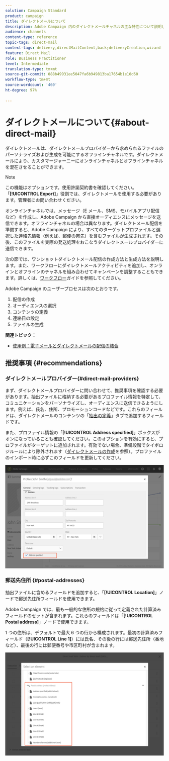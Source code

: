 ```yaml
---
solution: Campaign Standard
product: campaign
title: ダイレクトメールについて
description: Adobe Campaign 内のダイレクトメールチャネルの主な特性について説明します。
audience: channels
content-type: reference
topic-tags: direct-mail
context-tags: delivery,directMailContent,back;deliveryCreation,wizard
feature: Direct Mail
role: Business Practitioner
level: Intermediate
translation-type: tm+mt
source-git-commit: 088b49931ee5047fa6b949813ba17654b1e10d60
workflow-type: tm+mt
source-wordcount: '460'
ht-degree: 97%

---
```



# ダイレクトメールについて{#about-direct-mail}

ダイレクトメールは、ダイレクトメールプロバイダーから求められるファイルのパーソナライズおよび生成を可能にするオフラインチャネルです。ダイレクトメールにより、カスタマージャーニーにオンラインチャネルとオフラインチャネルを混在させることができます。

>[!NOTE]
>
>この機能はオプションです。使用許諾契約書を確認してください。「**[!UICONTROL Export]**」役割では、ダイレクトメールを使用する必要があります。管理者にお問い合わせください。

オンラインチャネルでは、メッセージ（E メール、SMS、モバイルアプリ配信など）を作成し、Adobe Campaign から直接オーディエンスにメッセージを送信できます。オフラインチャネルの場合は異なります。ダイレクトメール配信を準備すると、Adobe Campaign により、すべてのターゲットプロファイルと選択した連絡先情報（例えば、郵便の宛先）を含むファイルが生成されます。その後、このファイルを実際の発送処理をおこなうダイレクトメールプロバイダーに送信できます。

次の節では、ワンショットダイレクトメール配信の作成方法と生成方法を説明します。また、ワークフローにダイレクトメールアクティビティを追加し、オンラインとオフラインのチャネルを組み合わせてキャンペーンを調整することもできます。詳しくは、[ワークフロー](../../automating/using/get-started-workflows.md)ガイドを参照してください。

Adobe Campaign のユーザープロセスは次のとおりです。

1. 配信の作成
1. オーディエンスの選択
1. コンテンツの定義
1. 連絡日の設定
1. ファイルの生成

**関連トピック：**

* [使用例：電子メールとダイレクトメールの配信の結合](../../automating/using/coupling-email-direct-mail.md)

## 推奨事項 {#recommendations}

### ダイレクトメールプロバイダー{#direct-mail-providers}

まず、ダイレクトメールプロバイダーに問い合わせて、推奨事項を確認する必要があります。抽出ファイルに格納する必要があるプロファイル情報を特定して、コミュニケーションをパーソナライズし、オーディエンスに送信できるようにします。例えば、氏名、住所、プロモーションコードなどです。これらのフィールドは、ダイレクトメールのコンテンツの「[抽出の定義](../../channels/using/defining-the-direct-mail-content.md#defining-the-extraction)」タブで追加するフィールドです。

また、プロファイル情報の「**[!UICONTROL Address specified]**」ボックスがオンになっていることも確認してください。このオプションを有効にすると、プロファイルがターゲットに追加されます。有効でない場合、準備段階でタイポロジルールにより除外されます（[ダイレクトメールの作成](../../channels/using/creating-the-direct-mail.md)を参照）。プロファイルのインポート時に必ずこのフィールドを更新してください。

![](assets/direct_mail_22.png)

### 郵送先住所 {#postal-addresses}

抽出ファイルに含めるフィールドを追加すると、「**[!UICONTROL Location]**」ノードで郵送先住所フィールドを使用できます。

Adobe Campaign では、最も一般的な住所の規格に従って定義された計算済みフィールドのセットが含まれます。これらのフィールドは「**[!UICONTROL Postal address]**」ノードで使用できます。

1 つの住所は、デフォルトで最大 6 つの行から構成されます。最初の計算済みフィールド（**[!UICONTROL Line 1]**）には氏名、その後の行には郵送先住所（番地など）、最後の行には郵便番号や市区町村が含まれます。

![](assets/direct_mail_23.png)
